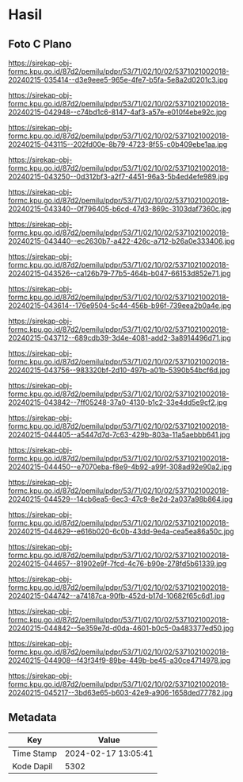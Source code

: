 # Hasil

## Foto C Plano

https://sirekap-obj-formc.kpu.go.id/87d2/pemilu/pdpr/53/71/02/10/02/5371021002018-20240215-035414--d3e9eee5-965e-4fe7-b5fa-5e8a2d0201c3.jpg

https://sirekap-obj-formc.kpu.go.id/87d2/pemilu/pdpr/53/71/02/10/02/5371021002018-20240215-042948--c74bd1c6-8147-4af3-a57e-e010f4ebe92c.jpg

https://sirekap-obj-formc.kpu.go.id/87d2/pemilu/pdpr/53/71/02/10/02/5371021002018-20240215-043115--202fd00e-8b79-4723-8f55-c0b409ebe1aa.jpg

https://sirekap-obj-formc.kpu.go.id/87d2/pemilu/pdpr/53/71/02/10/02/5371021002018-20240215-043250--0d312bf3-a2f7-4451-96a3-5b4ed4efe989.jpg

https://sirekap-obj-formc.kpu.go.id/87d2/pemilu/pdpr/53/71/02/10/02/5371021002018-20240215-043340--0f796405-b6cd-47d3-869c-3103daf7360c.jpg

https://sirekap-obj-formc.kpu.go.id/87d2/pemilu/pdpr/53/71/02/10/02/5371021002018-20240215-043440--ec2630b7-a422-426c-a712-b26a0e333406.jpg

https://sirekap-obj-formc.kpu.go.id/87d2/pemilu/pdpr/53/71/02/10/02/5371021002018-20240215-043526--ca126b79-77b5-464b-b047-66153d852e71.jpg

https://sirekap-obj-formc.kpu.go.id/87d2/pemilu/pdpr/53/71/02/10/02/5371021002018-20240215-043614--176e9504-5c44-456b-b96f-739eea2b0a4e.jpg

https://sirekap-obj-formc.kpu.go.id/87d2/pemilu/pdpr/53/71/02/10/02/5371021002018-20240215-043712--689cdb39-3d4e-4081-add2-3a8914496d71.jpg

https://sirekap-obj-formc.kpu.go.id/87d2/pemilu/pdpr/53/71/02/10/02/5371021002018-20240215-043756--983320bf-2d10-497b-a01b-5390b54bcf6d.jpg

https://sirekap-obj-formc.kpu.go.id/87d2/pemilu/pdpr/53/71/02/10/02/5371021002018-20240215-043842--7ff05248-37a0-4130-b1c2-33e4dd5e9cf2.jpg

https://sirekap-obj-formc.kpu.go.id/87d2/pemilu/pdpr/53/71/02/10/02/5371021002018-20240215-044405--a5447d7d-7c63-429b-803a-11a5aebbb641.jpg

https://sirekap-obj-formc.kpu.go.id/87d2/pemilu/pdpr/53/71/02/10/02/5371021002018-20240215-044450--e7070eba-f8e9-4b92-a99f-308ad92e90a2.jpg

https://sirekap-obj-formc.kpu.go.id/87d2/pemilu/pdpr/53/71/02/10/02/5371021002018-20240215-044529--14cb6ea5-6ec3-47c9-8e2d-2a037a98b864.jpg

https://sirekap-obj-formc.kpu.go.id/87d2/pemilu/pdpr/53/71/02/10/02/5371021002018-20240215-044629--e616b020-6c0b-43dd-9e4a-cea5ea86a50c.jpg

https://sirekap-obj-formc.kpu.go.id/87d2/pemilu/pdpr/53/71/02/10/02/5371021002018-20240215-044657--81902e9f-7fcd-4c76-b90e-278fd5b61339.jpg

https://sirekap-obj-formc.kpu.go.id/87d2/pemilu/pdpr/53/71/02/10/02/5371021002018-20240215-044742--a74187ca-90fb-452d-b17d-10682f65c6d1.jpg

https://sirekap-obj-formc.kpu.go.id/87d2/pemilu/pdpr/53/71/02/10/02/5371021002018-20240215-044842--5e359e7d-d0da-4601-b0c5-0a483377ed50.jpg

https://sirekap-obj-formc.kpu.go.id/87d2/pemilu/pdpr/53/71/02/10/02/5371021002018-20240215-044908--f43f34f9-89be-449b-be45-a30ce4714978.jpg

https://sirekap-obj-formc.kpu.go.id/87d2/pemilu/pdpr/53/71/02/10/02/5371021002018-20240215-045217--3bd63e65-b603-42e9-a906-1658ded77782.jpg


## Metadata

| Key        | Value               |
| ---------- | ------------------- |
| Time Stamp | 2024-02-17 13:05:41 |
| Kode Dapil | 5302                |



